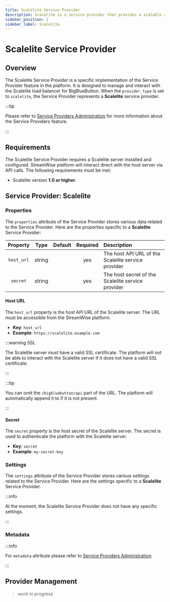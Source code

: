 ```yaml
---
title: Scalelite Service Provider
description: Scalelite is a service provider that provides a scalable and reliable BigBlueButton infrastructure.
sidebar_position: 2
sidebar_label: Scalelite
---
```


# Scalelite Service Provider

## Overview

The Scalelite Service Provider is a specific implementation of the Service Provider feature in the platform. It is designed to manage and interact with the Scalelite load balancer for BigBlueButton. When the `provider_type` is set to `scalelite`, the Service Provider represents a **Scalelite** service provider.

:::tip

Please refer to [Service Providers Administration](/docs/administration/service-providers) for more information about the Service Providers feature.

:::

## Requirements

The Scalelite Service Provider requires a Scalelite server installed and configured. StreamWise platform will interact direct with the host server via API calls. The following requirements must be met:

- Scalelite version **1.0 or higher**.

## Service Provider: Scalelite

### Properties

The `properties` attribute of the Service Provider stores various data related to the Service Provider. Here are the properties specific to a **Scalelite** Service Provider:

|  Property  |  Type  | Default | Required | Description                                        |
|:----------:|:------:|:-------:|:--------:|:---------------------------------------------------|
| `host_url` | string |         |   yes    | The host API URL of the Scalelite service provider |
|  `secret`  | string |         |   yes    | The host secret of the Scalelite service provider  |

#### Host URL

The `host_url` property is the host API URL of the Scalelite server. The URL must be accessible from the StreamWise platform.

* **Key**: `host_url`
* **Example**: `https://scalelite.example.com`

:::warning SSL

The Scalelite server must have a valid SSL certificate. The platform will not be able to interact with the Scalelite server if it does not have a valid SSL certificate.

:::

:::tip

You can omit the `/bigbluebutton/api` part of the URL. The platform will automatically append it to if it is not present.

:::

#### Secret

The `secret` property is the host secret of the Scalelite server. The secret is used to authenticate the platform with the Scalelite server.

* **Key**: `secret`
* **Example**: `my-secret-key`

### Settings

The `settings` attribute of the Service Provider stores various settings related to the Service Provider. Here are the settings specific to a **Scalelite** Service Provider.

:::info

At the moment, the Scalelite Service Provider does not have any specific settings.

:::

### Metadata

:::info

For `metadata` attribute please refer to [Service Providers Administration](/docs/administration/service-providers).

:::

## Provider Management

> work in progress